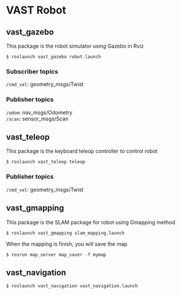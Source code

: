 # VAST Robot

## vast_gazebo
This package is the robot simulator using Gazebo in Rviz
```
$ roslaunch vast_gazebo robot.launch
```
### Subscriber topics
```/cmd_vel```: geometry_msgs/Twist <br>
### Publisher topics
```/odom```: nav_msgs/Odometry <br>
```/scan```: sensor_msgs/Scan <br>

## vast_teleop
This package is the keyboard teleop controller to control robot
```
$ roslaunch vast_teleop teleop
```
### Publisher topics
```/cmd_vel```: geometry_msgs/Twist <br>

## vast_gmapping
This package is the SLAM package for robot using Gmapping method
```
$ roslaunch vast_gmapping slam_mapping.launch
```
When the mapping is finish, you will save the map
```
$ rosrun map_server map_saver -f mymap
```

## vast_navigation
```
$ roslaunch vast_navigation vast_navigation.launch
```